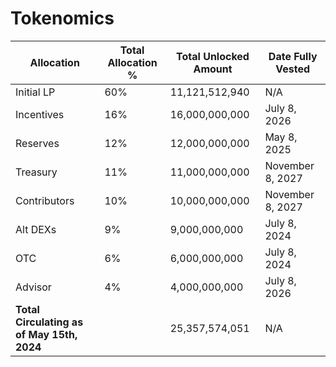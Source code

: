 # Tokenomics

| Allocation | Total Allocation % | Total Unlocked Amount | Date Fully Vested |
|------------|---------------------|-----------------------|-------------------|
| Initial LP | 60%                 | 11,121,512,940        | N/A               |
| Incentives | 16%                 | 16,000,000,000        | July 8, 2026      |
| Reserves   | 12%                 | 12,000,000,000        | May 8, 2025       |
| Treasury   | 11%                 | 11,000,000,000        | November 8, 2027  |
| Contributors | 10%               | 10,000,000,000        | November 8, 2027  |
| Alt DEXs   | 9%                  | 9,000,000,000         | July 8, 2024      |
| OTC        | 6%                  | 6,000,000,000         | July 8, 2024      |
| Advisor    | 4%                  | 4,000,000,000         | July 8, 2026      |
| **Total Circulating as of May 15th, 2024** |   | 25,357,574,051 | N/A        |